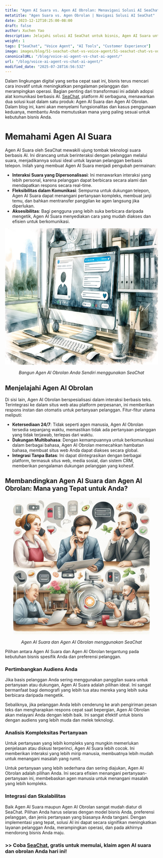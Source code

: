 ```yaml
---
title: "Agen AI Suara vs. Agen AI Obrolan: Menavigasi Solusi AI SeaChat untuk Bisnis Anda"
metatitle: "Agen Suara vs. Agen Obrolan | Navigasi Solusi AI SeaChat"
date: 2023-12-12T10:25:00-08:00
draft: false
author: Xuchen Yao
description: Jelajahi solusi AI SeaChat untuk bisnis, Agen AI Suara untuk layanan pelanggan berbasis suara dan Agen AI Obrolan untuk interaksi berbasis teks, masing-masing dengan fitur dan kasus penggunaan yang unik.
weight: 1
tags: ["SeaChat", "Voice Agent", "AI Tools", "Customer Experience"]
image: images/blog/51-seachat-chat-vs-voice-agent/51-seachat-chat-vs-voice-agent.png
canonicalURL: "/blog/voice-ai-agent-vs-chat-ai-agent/"
url: "/blog/voice-ai-agent-vs-chat-ai-agent/"
modified_date: "2025-07-28T16:56:53Z"
---
```


Dalam lingkungan digital yang serba cepat saat ini, bisnis terus mencari cara inovatif untuk meningkatkan pengalaman pelanggan dan merampingkan operasi. Bagian penting dari transformasi ini adalah adopsi alat komunikasi berbasis AI. [SeaChat](https://chat.seasalt.ai/?utm_source=blog), platform AI serbaguna, menawarkan dua solusi kuat dalam satu produk: Agen AI Suara dan Agen AI Obrolan. Dalam blog ini, kami akan menyelami fungsionalitas dan kasus penggunaan keduanya, membantu Anda memutuskan mana yang paling sesuai untuk kebutuhan bisnis Anda.

# Memahami Agen AI Suara

Agen AI Suara oleh SeaChat mewakili ujung tombak teknologi suara berbasis AI. Ini dirancang untuk berinteraksi dengan pelanggan melalui suara, menjadikannya solusi ideal untuk layanan pelanggan berbasis telepon. Inilah yang membuat Agen AI Suara menjadi pengubah permainan:

- **Interaksi Suara yang Dipersonalisasi**: Ini menawarkan interaksi yang lebih personal, karena pelanggan dapat berbicara secara alami dan mendapatkan respons secara real-time.
- **Fleksibilitas dalam Komunikasi**: Sempurna untuk dukungan telepon, Agen AI Suara dapat menangani pertanyaan kompleks, membuat janji temu, dan bahkan mentransfer panggilan ke agen langsung jika diperlukan.
- **Aksesibilitas**: Bagi pengguna yang lebih suka berbicara daripada mengetik, Agen AI Suara menyediakan cara yang mudah diakses dan efisien untuk berkomunikasi.

<center>
<img height="450px" src="/images/blog/50x-all-seachat-agents/build-your-own-chat-ai-agent.jpeg" alt="Bangun Agen AI Obrolan Anda Sendiri menggunakan SeaChat"/>

*Bangun Agen AI Obrolan Anda Sendiri menggunakan SeaChat*
</center>


## Menjelajahi Agen AI Obrolan

Di sisi lain, Agen AI Obrolan berspesialisasi dalam interaksi berbasis teks. Terintegrasi ke dalam situs web atau platform perpesanan, ini memberikan respons instan dan otomatis untuk pertanyaan pelanggan. Fitur-fitur utama meliputi:

- **Ketersediaan 24/7**: Tidak seperti agen manusia, Agen AI Obrolan tersedia sepanjang waktu, memastikan tidak ada pertanyaan pelanggan yang tidak terjawab, terlepas dari waktu.
- **Dukungan Multibahasa**: Dengan kemampuannya untuk berkomunikasi dalam berbagai bahasa, Agen AI Obrolan memecahkan hambatan bahasa, membuat situs web Anda dapat diakses secara global.
- **Integrasi Tanpa Batas**: Ini dapat diintegrasikan dengan berbagai platform, termasuk situs web, media sosial, dan sistem CRM, memberikan pengalaman dukungan pelanggan yang kohesif.

## Membandingkan Agen AI Suara dan Agen AI Obrolan: Mana yang Tepat untuk Anda?

<center>
<img height="450px" src="/images/blog/50x-all-seachat-agents/call-or-text-agents.jpeg" alt="Agen AI Suara dan Agen AI Obrolan menggunakan SeaChat"/>

*Agen AI Suara dan Agen AI Obrolan menggunakan SeaChat*
</center>

Pilihan antara Agen AI Suara dan Agen AI Obrolan tergantung pada kebutuhan bisnis spesifik Anda dan preferensi pelanggan.

### Pertimbangkan Audiens Anda

Jika basis pelanggan Anda sering menggunakan panggilan suara untuk pertanyaan atau dukungan, Agen AI Suara adalah pilihan ideal. Ini sangat bermanfaat bagi demografi yang lebih tua atau mereka yang lebih suka berbicara daripada mengetik.

Sebaliknya, jika pelanggan Anda lebih cenderung ke arah pengiriman pesan teks dan mengharapkan respons cepat saat bepergian, Agen AI Obrolan akan melayani Anda dengan lebih baik. Ini sangat efektif untuk bisnis dengan audiens yang lebih muda dan melek teknologi.

### Analisis Kompleksitas Pertanyaan

Untuk pertanyaan yang lebih kompleks yang mungkin memerlukan penjelasan atau diskusi terperinci, Agen AI Suara lebih cocok. Ini memberikan interaksi yang lebih mirip manusia, membuatnya lebih mudah untuk menangani masalah yang rumit.

Untuk pertanyaan yang lebih sederhana dan sering diajukan, Agen AI Obrolan adalah pilihan Anda. Ini secara efisien menangani pertanyaan-pertanyaan ini, membebaskan agen manusia untuk menangani masalah yang lebih kompleks.

### Integrasi dan Skalabilitas

Baik Agen AI Suara maupun Agen AI Obrolan sangat mudah diatur di SeaChat. Pilihan Anda harus selaras dengan model bisnis Anda, preferensi pelanggan, dan jenis pertanyaan yang biasanya Anda tangani. Dengan implementasi yang tepat, solusi AI ini dapat secara signifikan meningkatkan layanan pelanggan Anda, merampingkan operasi, dan pada akhirnya mendorong bisnis Anda maju.


### >> Coba [SeaChat](https://chat.seasalt.ai/?utm_source=blog), gratis untuk memulai, klaim agen AI suara dan obrolan Anda hari ini!
